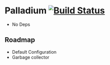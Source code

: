 # Palladium [![Build Status](https://travis-ci.org/PedroPinheiro/palladium.svg?branch=master)](https://travis-ci.org/PedroPinheiro/palladium)

* No Deps

## Roadmap
* Default Configuration
* Garbage collector
